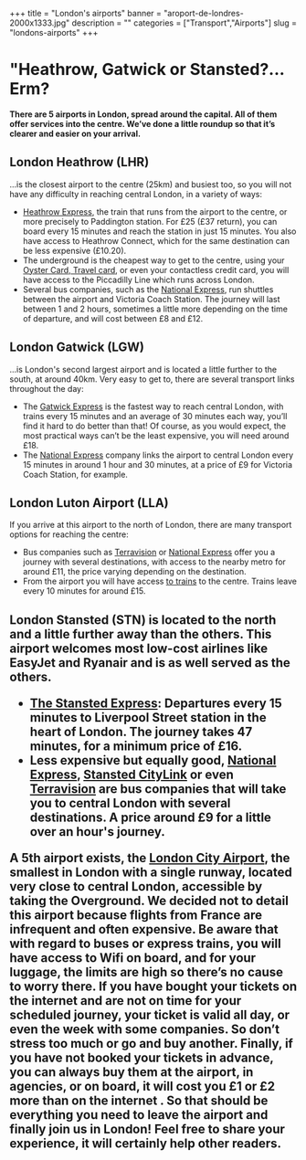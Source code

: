 ﻿+++
title = "London's airports"
banner = "aroport-de-londres-2000x1333.jpg"
description = ""
categories = ["Transport","Airports"]
slug = "londons-airports"
+++
# "Heathrow, Gatwick or Stansted?... Erm?

<strong>There are 5 airports in London, spread around the capital. All of them offer services into the centre. We’ve done a little roundup so that it’s clearer and easier on your arrival. </strong>

## London Heathrow (LHR)

...is the closest airport to the centre (25km) and busiest too, so you will not have any difficulty in reaching central London, in a variety of ways:

<ul><li><a href="https://www.heathrowexpress.com/">Heathrow Express</a>, the train that runs from the airport to the centre, or more precisely to Paddington station. For £25 (£37 return), you can board every 15 minutes and reach the station in just 15 minutes. You also have access to Heathrow Connect, which for the same destination can be less expensive (£10.20).</li><li>The underground is the cheapest way to get to the centre, using your <a href="Transport-a-londres.html">Oyster Card, Travel card</a>, or even your contactless credit card, you will have access to the Piccadilly Line which runs across London.</li><li>Several bus companies, such as the <a href="http://www.nationalexpress.com/coach/airport/heathrow-airport/index.html?utm_medium=businessdevelopment&amp;utm_source=heathrowairport.com&amp;utm_campaign=buses-and-coaches">National Express</a>, run shuttles between the airport and Victoria Coach Station. The journey will last between 1 and 2 hours, sometimes a little more depending on the time of departure, and will cost between £8 and £12.</li></ul> 

## London Gatwick (LGW)

...is London's second largest airport and is located a little further to the south, at around 40km. Very easy to get to, there are several transport links throughout the day:

<ul><li>The <a href="http://www.gatwickexpress.com/">Gatwick Express</a> is the fastest way to reach central London, with trains every 15 minutes and an average of 30 minutes each way, you’ll find it hard to do better than that! Of course, as you would expect, the most practical ways can’t be the least expensive, you will need around £18.</li><li>The <a href="http://www.nationalexpress.com/bd/Gatwick/gatwick-airport.aspx">National Express</a> company links the airport to central London every 15 minutes in around 1 hour and 30 minutes, at a price of £9 for Victoria Coach Station, for example.</li></ul> 

## London Luton Airport (LLA)

If you arrive at this airport to the north of London, there are many transport options for reaching the centre:

<ul><li>Bus companies such as <a href="http://www.terravision.eu/">Terravision</a> or <a href="http://www.nationalexpress.com/fr/airports/luton-airport.aspx">National Express</a> offer you a journey with several destinations, with access to the nearby metro for around £11, the price varying depending on the destination.</li><li>From the airport you will have access <a href="http://www.london-luton.co.uk/to-and-from-lla">to trains</a> to the centre. Trains leave every 10 minutes for around £15.</li></ul> 

## London Stansted (STN) is located to the north and a little further away than the others. This airport welcomes most low-cost airlines like EasyJet and Ryanair and is as well served as the others. <ul><li><a href="https://www.stanstedexpress.com/home">The Stansted Express</a>: Departures every 15 minutes to Liverpool Street station in the heart of London. The journey takes 47 minutes, for a minimum price of £16.</li><li>Less expensive but equally good, <a href="http://www.nationalexpress.com/en/airports/stansted-airport.aspx">National Express</a>, <a href="https://www.stanstedcitylink.co.uk/fr/accueil">Stansted CityLink</a> or even <a href="http://www.terravision.eu/francese/airport_transfer/bus-aeroport-de-stansted-londres/">Terravision</a> are bus companies that will take you to central London with several destinations. A price around £9 for a little over an hour's journey.</li></ul> A 5th airport exists, the <a href="https://www.londoncityairport.com/">London City Airport</a>, the smallest in London with a single runway, located very close to central London, accessible by taking the Overground. We decided not to detail this airport because flights from France are infrequent and often expensive. Be aware that with regard to buses or express trains, you will have access to Wifi on board, and for your luggage, the limits are high so there’s no cause to worry there. If you have bought your tickets on the internet and are not on time for your scheduled journey, your ticket is valid all day, or even the week with some companies. So don’t stress too much or go and buy another. Finally, if you have not booked your tickets in advance, you can always buy them at the airport, in agencies, or on board, it will cost you £1 or £2 more than on the internet . So that should be everything you need to leave the airport and finally join us in London! Feel free to share your experience, it will certainly help other readers. 
